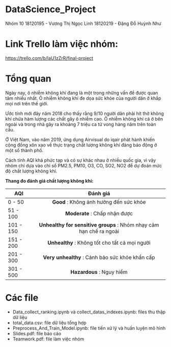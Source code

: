 # DataScience_Project
Nhóm 10
18120195 - Vương Thị Ngọc Linh
18120219 - Đặng Đỗ Huỳnh Như

# Link Trello làm việc nhóm:
https://trello.com/b/laU1zZrR/final-project

# Tổng quan
Ngày nay, ô nhiễm không khí đang là một trong những vấn đề được quan tâm nhiều nhất. Ô nhiễm không khí đe dọa sức khỏe của người dân ở khắp mọi nơi trên thế giới. 

Ước tính mới đây năm 2018 cho thấy rằng 9/10 người dân phải hít thở không khí chứa hàm lượng các chất gây ô nhiễm cao. Ô nhiễm không khí cả ở bên ngoài và trong nhà gây ra khoảng 7 triệu ca tử vong hàng năm trên toàn cầu.

Ở Việt Nam, vào năm 2019, ứng dụng Airvisual do iqair phát hành khiến cộng đồng xôn xao về thực trạng chất lượng không khí đáng báo động ở một số thành phố.

Cách tính AQI khá phức tạp và có sự khác nhau ở nhiều quốc gia, vì vậy nhóm chỉ dựa vào chỉ số PM2.5, PM10, O3, CO, SO2, NO2 để dự đoán mức độ chất lượng không khí.

**Thang đo đánh giá chất lượng không khí:**

| AQI | Đánh giá |
| ------------- |:-------------:|
| 0 - 50      | **Good** : Không ảnh  hưởng đến sức khỏe     |
| 51 - 100      | **Moderate** : Chấp nhận được     |
| 101 - 150     | **Unhealthy for sensitive groups** : Nhóm nhạy cảm hạn chế ra ngoài     |
| 151 - 200      | **Unhealthy** : Không tốt cho tất cả mọi người     |
| 201 - 300     | **Very unhealthy** : Cảnh bảo sức khỏe khẩn cấp     |
| 301 - 500      | **Hazardous** : Nguy hiểm     |

# Các file 
* Data_collect_ranking.ipynb và collect_datas_indexes.ipynb: files thu thập dữ liệu
* total_data.csv: file dữ liệu tổng hợp
* Preprocess_And_Train_Model.ipynb: file tiền xử lý và huấn luyện mô hình 
* Slides.pdf: file báo cáo
* Teamwork.pdf: file làm việc nhóm



